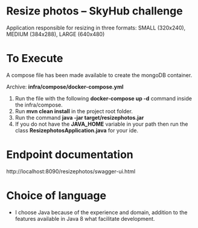 # Resize photos – SkyHub challenge

Application responsible for resizing in three formats:
SMALL (320x240), MEDIUM (384x288), LARGE (640x480)

# To Execute
A compose file has been made available to create the mongoDB container.

Archive: **infra/compose/docker-compose.yml**

1. Run the file with the following **docker-compose up -d** command inside the infra/compose.
2. Run **mvn clean install** in the project root folder.
3. Run the command **java -jar target/resizephotos.jar**
4. If you do not have the **JAVA_HOME** variable in your path then run the class **ResizephotosApplication.java** for your ide.

# Endpoint documentation
http://localhost:8090/resizephotos/swagger-ui.html

# Choice of language
- I choose Java because of the experience and domain, addition to the features available in Java 8 what facilitate development.